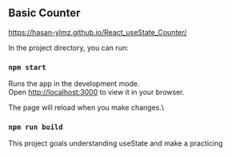 ## Basic Counter 

https://hasan-ylmz.github.io/React_useState_Counter/


In the project directory, you can run:

### `npm start`

Runs the app in the development mode.\
Open [http://localhost:3000](http://localhost:3000) to view it in your browser.

The page will reload when you make changes.\

### `npm run build `


This project goals understanding useState and make a practicing
